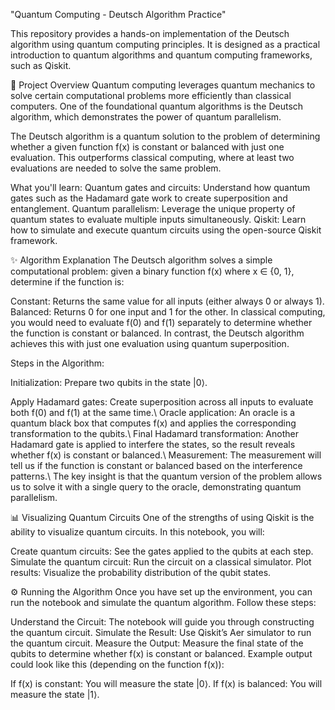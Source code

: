 "Quantum Computing - Deutsch Algorithm Practice"

This repository provides a hands-on implementation of the Deutsch algorithm using quantum computing principles. It is designed as a practical introduction to quantum algorithms and quantum computing frameworks, such as Qiskit.

📘 Project Overview
Quantum computing leverages quantum mechanics to solve certain computational problems more efficiently than classical computers. One of the foundational quantum algorithms is the Deutsch algorithm, which demonstrates the power of quantum parallelism.

The Deutsch algorithm is a quantum solution to the problem of determining whether a given function f(x) is constant or balanced with just one evaluation. This outperforms classical computing, where at least two evaluations are needed to solve the same problem.

What you'll learn:
Quantum gates and circuits: Understand how quantum gates such as the Hadamard gate work to create superposition and entanglement.
Quantum parallelism: Leverage the unique property of quantum states to evaluate multiple inputs simultaneously.
Qiskit: Learn how to simulate and execute quantum circuits using the open-source Qiskit framework.

✨ Algorithm Explanation
The Deutsch algorithm solves a simple computational problem: given a binary function f(x) where x ∈ {0, 1}, determine if the function is:

Constant: Returns the same value for all inputs (either always 0 or always 1).
Balanced: Returns 0 for one input and 1 for the other.
In classical computing, you would need to evaluate f(0) and f(1) separately to determine whether the function is constant or balanced. In contrast, the Deutsch algorithm achieves this with just one evaluation using quantum superposition.

Steps in the Algorithm:

Initialization: Prepare two qubits in the state |0⟩.

Apply Hadamard gates: Create superposition across all inputs to evaluate both f(0) and f(1) at the same time.\\
Oracle application: An oracle is a quantum black box that computes f(x) and applies the corresponding transformation to the qubits.\\
Final Hadamard transformation: Another Hadamard gate is applied to interfere the states, so the result reveals whether f(x) is constant or balanced.\\
Measurement: The measurement will tell us if the function is constant or balanced based on the interference patterns.\\
The key insight is that the quantum version of the problem allows us to solve it with a single query to the oracle, demonstrating quantum parallelism.

📊 Visualizing Quantum Circuits
One of the strengths of using Qiskit is the ability to visualize quantum circuits. In this notebook, you will:

Create quantum circuits: See the gates applied to the qubits at each step.
Simulate the quantum circuit: Run the circuit on a classical simulator.
Plot results: Visualize the probability distribution of the qubit states.

⚙️ Running the Algorithm
Once you have set up the environment, you can run the notebook and simulate the quantum algorithm. Follow these steps:

Understand the Circuit: The notebook will guide you through constructing the quantum circuit.
Simulate the Result: Use Qiskit’s Aer simulator to run the quantum circuit.
Measure the Output: Measure the final state of the qubits to determine whether f(x) is constant or balanced.
Example output could look like this (depending on the function f(x)):

If f(x) is constant: You will measure the state |0⟩.
If f(x) is balanced: You will measure the state |1⟩.


